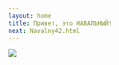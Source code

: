 ```yaml
---
layout: home
title: Привет, это НАВАЛЬНЫЙ!
next: Navalny42.html
---
```


[![](https://shabbat.lamourism.com/Wonderland/Rabbit41.jpg)](https://moses.lamourism.com/mossad/gay41.jpg)
